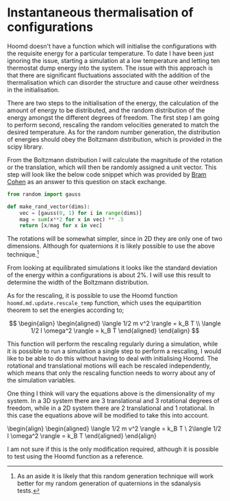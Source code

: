 Instantaneous thermalisation of configurations
==============================================

Hoomd doesn't have a function which will initialise the configurations with the requisite energy for
a particular temperature. To date I have been just ignoring the issue, starting a simulation at a
low temperature and letting ten thermostat dump energy into the system. The issue with this approach
is that there are significant fluctuations associated with the addition of the thermalisation which
can disorder the structure and cause other weirdness in the initialisation.

There are two steps to the initialisation of the energy, the calculation of the amount of energy to
be distributed, and the random distribution of the energy amongst the different degrees of freedom.
The first step I am going to perform second, rescaling the random velocities generated to match the
desired temperature. As for the random number generation, the distribution of energies should
obey the Boltzmann distribution, which is provided in the scipy library.

From the Boltzmann distribution I will calculate the magnitude of the rotation or the translation,
which will then be randomly assigned a unit vector. This step will look like the below code snippet
which was provided by [Bram Cohen](https://stackoverflow.com/questions/6283080/random-unit-vector-in-multi-dimensional-space)
as an answer to this question on stack exchange.

```python
from random import gauss

def make_rand_vector(dims):
    vec = [gauss(0, 1) for i in range(dims)]
    mag = sum(x**2 for x in vec) ** .5
    return [x/mag for x in vec]
```

The rotations will be somewhat simpler, since in 2D they are only one of two dimensions. Although
for quaternions it is likely possible to use the above technique.[^1]

From looking at equilibrated simulations it looks like the standard deviation of the energy within a
configurations is about 2%. I will use this result to determine the width of the Boltzmann
distribution.

As for the rescaling, it is possible to use the Hoomd function `hoomd.md.update.rescale_temp`
function, which uses the equipartition theorem to set the energies according to;

$$
\begin{align}
  \begin{aligned}
    \langle 1/2 m v^2 \rangle = k_B T \\
    \langle 1/2 I \omega^2 \rangle = k_B T
  \end{aligned}
\end{align}
$$

This function will perform the rescaling regularly during a simulation, while it is possible to run
a simulation a single step to perform a rescaling, I would like to be able to do this without having
to deal with initialising Hoomd. The rotational and translational motions will each be rescaled
independently, which means that only the rescaling function needs to worry about any of the
simulation variables.

One thing I think will vary the equations above is the dimensionality of my system. In a 3D system
there are 3 translational and 3 rotational degrees of freedom, while in a 2D system there are 2
translational and 1 rotational. In this case the equations above will be modified to take this into
account.

\begin{align}
  \begin{aligned}
    \langle 1/2 m v^2 \rangle = k_B T \\
    2\langle 1/2 I \omega^2 \rangle = k_B T
  \end{aligned}
\end{align}

I am not sure if this is the only modification required, although it is possible to test using the
Hoomd function as a reference.

[^1]: As an aside it is likely that this random generation technique will work better for my random
generation of quaternions in the sdanalysis tests.
